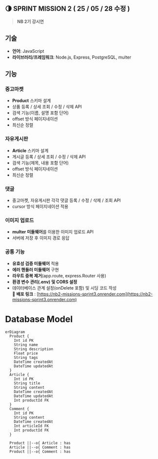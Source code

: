 ## 🌗 SPRINT MISSION 2 ( 25 / 05 / 28 수정 )
>**NB 2기 강시연**  

## 기술  
- **언어**: JavaScript  
- **라이브러리/프레임워크**: Node.js, Express, PostgreSQL, multer  

## 기능
### 중고마켓  
- **Product** 스키마 설계  
- 상품 등록 / 상세 조회 / 수정 / 삭제 API  
- 검색 기능(이름, 설명 포함 단어)  
- offset 방식 페이지네이션  
- 최신순 정렬  

### 자유게시판  
- **Article** 스키마 설계  
- 게시글 등록 / 상세 조회 / 수정 / 삭제 API  
- 검색 기능(제목, 내용 포함 단어)  
- offset 방식 페이지네이션  
- 최신순 정렬  

### 댓글  
- 중고마켓, 자유게시판 각각 댓글 등록 / 수정 / 삭제 / 조회 API  
- cursor 방식 페이지네이션 적용  

### 이미지 업로드  
- **multer 미들웨어**를 이용한 이미지 업로드 API  
- 서버에 저장 후 이미지 경로 응답  

### 공통 기능  
- **유효성 검증 미들웨어** 적용
- **에러 핸들러 미들웨어** 구현
- **라우트 중복 제거**(app.route, express.Router 사용)  
- **환경 변수 관리(.env) 및 CORS 설정** 
- 데이터베이스 관계 설정(onDelete 포함) 및 시딩 코드 작성  
🔗 **배포 링크** : [https://nb2-missions-sprint3.onrender.com](https://nb2-missions-sprint3.onrender.com)
# Database Model
```mermaid
erDiagram
  Product {
    Int id PK
    String name
    String description
    Float price
    String tags
    DateTime createdAt
    DateTime updatedAt
  }
  Article {
    Int id PK
    String title
    String content
    DateTime createdAt
    DateTime updatedAt
    Int productId FK
  }
  Comment {
    Int id PK
    String content
    DateTime createdAt
    Int articleId FK
    Int productId FK
  }

  Product ||--o{ Article : has
  Article ||--o{ Comment : has
  Product ||--o{ Comment : has
```
